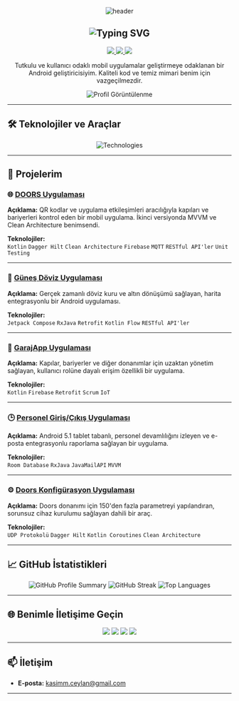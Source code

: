 <!-- Banner -->
<p align="center">
  <img src="https://capsule-render.vercel.app/api?type=waving&color=0:7F52FF,100:F75C7E&height=200&section=header&text=Kasım%20Ceylan&fontSize=50&fontColor=ffffff&animation=fadeIn&fontAlignY=38" alt="header" />
</p>

<!-- Animasyonlu Başlık -->
<h2 align="center">
  <img src="https://readme-typing-svg.herokuapp.com?font=Fira+Code&size=25&duration=4000&pause=500&color=F75C7E&center=true&vCenter=true&width=500&lines=Merhaba,+ben+Kasım+Ceylan;Android+Uygulama+Geliştiricisi;Hoş+geldiniz!" alt="Typing SVG" />
</h2>

<!-- Sosyal Medya İkonları -->
<p align="center">
  <a href="https://linkedin.com/in/kasimceylan">
    <img src="https://img.shields.io/badge/LinkedIn-%230077B5.svg?style=for-the-badge&logo=linkedin&logoColor=white" />
  </a>
  <a href="https://twitter.com/kasimceylan">
    <img src="https://img.shields.io/badge/Twitter-%231DA1F2.svg?style=for-the-badge&logo=twitter&logoColor=white" />
  </a>
  <a href="mailto:kasimm.ceylan@gmail.com">
    <img src="https://img.shields.io/badge/Email-D14836?style=for-the-badge&logo=gmail&logoColor=white" />
  </a>
</p>

<!-- Kısa Tanıtım -->
<p align="center">
  Tutkulu ve kullanıcı odaklı mobil uygulamalar geliştirmeye odaklanan bir Android geliştiricisiyim. Kaliteli kod ve temiz mimari benim için vazgeçilmezdir.
</p>

<!-- Profil Görüntülenme Sayacı -->
<p align="center">
  <img src="https://komarev.com/ghpvc/?username=kasimcyln&label=Profil+Görüntülenme&color=brightgreen" alt="Profil Görüntülenme" />
</p>

---

## 🛠 **Teknolojiler ve Araçlar**

<p align="center">
  <!-- Kullanılan Teknolojiler -->
  <img src="https://skillicons.dev/icons?i=kotlin,java,firebase,androidstudio,git,github&theme=light" alt="Technologies" />
</p>

---

## 🚀 **Projelerim**

### 🌐 **[DOORS Uygulaması](https://github.com/kasimcyln/doors-app)**

**Açıklama:** QR kodlar ve uygulama etkileşimleri aracılığıyla kapıları ve bariyerleri kontrol eden bir mobil uygulama. İkinci versiyonda MVVM ve Clean Architecture benimsendi.

**Teknolojiler:**  
`Kotlin` `Dagger Hilt` `Clean Architecture` `Firebase` `MQTT` `RESTful API'ler` `Unit Testing`

---

### 📱 **[Güneş Döviz Uygulaması](https://github.com/kasimcyln/gunes-doviz-app)**

**Açıklama:** Gerçek zamanlı döviz kuru ve altın dönüşümü sağlayan, harita entegrasyonlu bir Android uygulaması.

**Teknolojiler:**  
`Jetpack Compose` `RxJava` `Retrofit` `Kotlin Flow` `RESTful API'ler`

---

### 🚗 **[GarajApp Uygulaması](https://github.com/kasimcyln/garajapp)**

**Açıklama:** Kapılar, bariyerler ve diğer donanımlar için uzaktan yönetim sağlayan, kullanıcı rolüne dayalı erişim özellikli bir uygulama.

**Teknolojiler:**  
`Kotlin` `Firebase` `Retrofit` `Scrum` `IoT`

---

### 🕒 **[Personel Giriş/Çıkış Uygulaması](https://github.com/kasimcyln/personnel-app)**

**Açıklama:** Android 5.1 tablet tabanlı, personel devamlılığını izleyen ve e-posta entegrasyonlu raporlama sağlayan bir uygulama.

**Teknolojiler:**  
`Room Database` `RxJava` `JavaMailAPI` `MVVM`

---

### ⚙️ **[Doors Konfigürasyon Uygulaması](https://github.com/kasimcyln/doors-config-app)**

**Açıklama:** Doors donanımı için 150'den fazla parametreyi yapılandıran, sorunsuz cihaz kurulumu sağlayan dahili bir araç.

**Teknolojiler:**  
`UDP Protokolü` `Dagger Hilt` `Kotlin Coroutines` `Clean Architecture`

---

## 📈 **GitHub İstatistikleri**

<p align="center">
  <!-- GitHub Stats -->
  <img src="https://github-profile-summary-cards.vercel.app/api/cards/profile-details?username=kasimcyln&theme=radical" alt="GitHub Profile Summary" />
  
  <!-- GitHub Streak -->
  <img src="https://github-readme-streak-stats.herokuapp.com/?user=kasimcyln&theme=radical" alt="GitHub Streak" />
  
  <!-- Top Languages -->
  <img src="https://github-readme-stats.vercel.app/api/top-langs/?username=kasimcyln&layout=compact&theme=radical" alt="Top Languages" />
</p>

---

## 🌐 **Benimle İletişime Geçin**

<p align="center">
  <a href="https://linkedin.com/in/kasimceylan"><img src="https://img.shields.io/badge/LinkedIn-%230077B5.svg?style=for-the-badge&logo=linkedin&logoColor=white" /></a>
  <a href="https://twitter.com/kasimceylan"><img src="https://img.shields.io/badge/Twitter-%231DA1F2.svg?style=for-the-badge&logo=twitter&logoColor=white" /></a>
  <a href="mailto:kasimm.ceylan@gmail.com"><img src="https://img.shields.io/badge/Email-%23D14836.svg?style=for-the-badge&logo=gmail&logoColor=white" /></a>
  <a href="https://medium.com/@kceylan"><img src="https://img.shields.io/badge/Medium-%23000000.svg?style=for-the-badge&logo=medium&logoColor=white" /></a>
</p>

---

## 📫 **İletişim**

- **E-posta:** [kasimm.ceylan@gmail.com](mailto:kasimm.ceylan@gmail.com)

---


